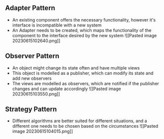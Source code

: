 ## Adapter Pattern
- An existing component offers the necessary functionality, however it's interface is incompatible with a new system
- An Adapter needs to be created, which maps the functionality of the component to the interface desired by the new system
![[Pasted image 20230615102640.png]]
## Observer Pattern
- An object might change its state often and have multiple views
- This object is modelled as a publisher, which can modify its state and add new observers
- The views are modelled as observers, which are notified if the publisher changes and can update accordingly
![[Pasted image 20230615103550.png]]
## Strategy Pattern
- Different algorithms are better suited for different situations, and a different one needs to be chosen based on the circumstances
![[Pasted image 20230615104015.png]]